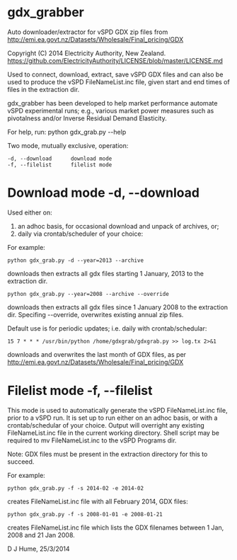 gdx_grabber
===========

Auto downloader/extractor for vSPD GDX zip files from
http://emi.ea.govt.nz/Datasets/Wholesale/Final_pricing/GDX

Copyright (C) 2014 Electricity Authority, New Zealand.
https://github.com/ElectricityAuthority/LICENSE/blob/master/LICENSE.md

Used to connect, download, extract, save vSPD GDX files and can also be
used to produce the vSPD FileNameList.inc file, given start and end times
of files in the extraction dir.

gdx_grabber has been developed to help market performance automate vSPD
experimental runs; e.g., various market power measures such as pivotalness
and/or Inverse Residual Demand Elasticity.

For help, run: python gdx_grab.py --help

Two mode, mutually exclusive, operation:

    -d, --download      download mode
    -f, --filelist      filelist mode

Download mode -d, --download
============================

Used either on:
  1. an adhoc basis, for occasional download and unpack of archives, or;
  2. daily via crontab/scheduler of your choice:

For example:

    python gdx_grab.py -d --year=2013 --archive

downloads then extracts all gdx files starting 1 January, 2013 to the
extraction dir.

    python gdx_grab.py --year=2008 --archive --override

downloads then extracts all gdx files since 1 January 2008 to the
extraction dir.  Specifing --override, overwrites existing annual zip
files.

Default use is for periodic updates; i.e. daily with crontab/schedular:

    15 7 * * * /usr/bin/python /home/gdxgrab/gdxgrab.py >> log.tx 2>&1

downloads and overwrites the last month of GDX files, as per
http://emi.ea.govt.nz/Datasets/Wholesale/Final_pricing/GDX

Filelist mode -f, --filelist
============================

This mode is used to automatically generate the vSPD FileNameList.inc file,
prior to a vSPD run.  It is set up to run either on an adhoc basis, or with
a crontab/schedular of your choice.  Output will overright any existing
FileNameList.inc file in the current working directory.  Shell script may
be required to mv FileNameList.inc to the vSPD Programs dir.

Note: GDX files must be present in the extraction directory for this to
succeed.

For example:

    python gdx_grab.py -f -s 2014-02 -e 2014-02

creates FileNameList.inc file with all February 2014, GDX files:

    python gdx_grab.py -f -s 2008-01-01 -e 2008-01-21

creates FileNameList.inc file which lists the GDX filenames between 1 Jan,
2008 and 21 Jan 2008.

D J Hume, 25/3/2014
